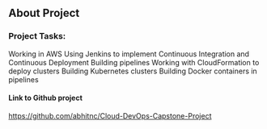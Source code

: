 ## About Project

### Project Tasks:
Working in AWS
Using Jenkins to implement Continuous Integration and Continuous Deployment
Building pipelines
Working with CloudFormation to deploy clusters
Building Kubernetes clusters
Building Docker containers in pipelines

#### Link to Github project 

https://github.com/abhitnc/Cloud-DevOps-Capstone-Project